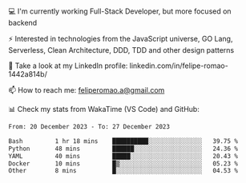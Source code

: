💻 I'm currently working Full-Stack Developer, but more focused on backend

⚡ Interested in technologies from the JavaScript universe, GO Lang, Serverless, Clean Architecture, DDD, TDD and other design patterns

👥 Take a look at my LinkedIn profile: linkedin.com/in/felipe-romao-1442a814b/

📫 How to reach me: feliperomao.a@gmail.com

📊 Check my stats from WakaTime (VS Code) and GitHub:

<!--START_SECTION:waka-->

```txt
From: 20 December 2023 - To: 27 December 2023

Bash         1 hr 18 mins    ██████████░░░░░░░░░░░░░░░   39.75 %
Python       48 mins         ██████░░░░░░░░░░░░░░░░░░░   24.36 %
YAML         40 mins         █████░░░░░░░░░░░░░░░░░░░░   20.43 %
Docker       10 mins         █▒░░░░░░░░░░░░░░░░░░░░░░░   05.23 %
Other        8 mins          █░░░░░░░░░░░░░░░░░░░░░░░░   04.53 %
```

<!--END_SECTION:waka-->

